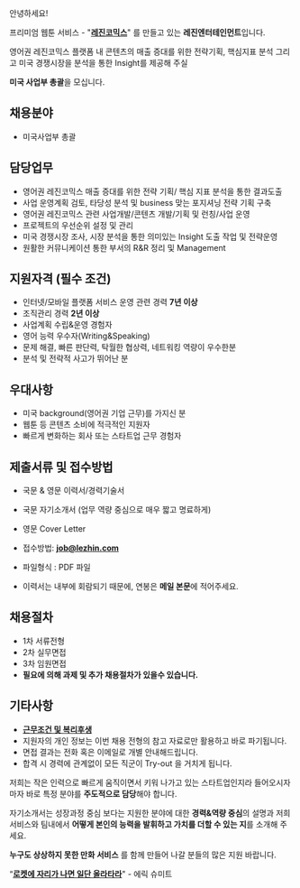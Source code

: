 ﻿안녕하세요!

프리미엄 웹툰 서비스 - "**[레진코믹스](http://www.lezhin.com)**" 를 만들고 있는 **레진엔터테인먼트**입니다.

영어권 레진코믹스 플랫폼 내 콘텐츠의 매출 증대를 위한 전략기획, 핵심지표 분석 그리고 미국 경쟁시장을 분석을 통한 Insight를 제공해 주실 

**미국 사업부 총괄**을 모십니다.
 

## 채용분야 

- 미국사업부 총괄

## 담당업무

- 영어권 레진코믹스 매출 증대를 위한 전략 기획/ 핵심 지표 분석을 통한 결과도출 
- 사업 운영계획 검토, 타당성 분석 및 business 맞는 포지셔닝 전략 기획 구축
- 영어권 레진코믹스 관련 사업개발/콘텐츠 개발/기획 및 런칭/사업 운영 
- 프로젝트의 우선순위 설정 및 관리
- 미국 경쟁시장 조사, 시장 분석을 통한 의미있는 Insight 도출 작업 및 전략운영 
- 원활한 커뮤니케이션 통한 부서의 R&R 정리 및 Management

## 지원자격 (필수 조건)

- 인터넷/모바일 플랫폼 서비스 운영 관련 경력 **7년 이상**
- 조직관리 경력 **2년 이상**
- 사업계획 수립&운영 경험자
- 영어 능력 우수자(Writing&Speaking) 
- 문제 해결, 빠른 판단력, 탁월한 협상력, 네트워킹 역량이 우수한분 
- 분석 및 전략적 사고가 뛰어난 분

## 우대사항

- 미국 background(영어권 기업 근무)를 가지신 분
- 웹툰 등 콘텐츠 소비에 적극적인 지원자
- 빠르게 변화하는 회사 또는 스타트업 근무 경험자


## 제출서류 및 접수방법

- 국문 & 영문 이력서/경력기술서 
- 국문 자기소개서 (업무 역량 중심으로 매우 짧고 명료하게)
- 영문 Cover Letter

- 접수방법: **job@lezhin.com** 
- 파일형식 : PDF 파일  
- 이력서는 내부에 회람되기 때문에, 연봉은 **메일 본문**에 적어주세요.


## 채용절차 

- 1차 서류전형
- 2차 실무면접 
- 3차 임원면접 
- **필요에 의해 과제 및 추가 채용절차가 있을수 있습니다.**

## 기타사항 
- [**근무조건 및 복리후생**](https://github.com/lezhin/apply/blob/master/README.md)
- 지원자의 개인 정보는 이번 채용 전형의 참고 자료로만 활용하고 바로 파기됩니다.
- 면접 결과는 전화 혹은 이메일로 개별 안내해드립니다.
- 합격 시 경력에 관계없이 모든 직군이 Try-out 을 거치게 됩니다. 


저희는 작은 인력으로 빠르게 움직이면서 키워 나가고 있는 스타트업인지라 들어오시자마자 바로 특정 분야를 **주도적으로 담당**해야 합니다. 

자기소개서는 성장과정 중심 보다는 지원한 분야에 대한 **경력&역량 중심**의 설명과 저희 서비스와 팀내에서 **어떻게 본인의 능력을 발휘하고 가치를 더할 수 있는 지**를 소개해 주세요.

**누구도 상상하지 못한 만화 서비스** 를 함께 만들어 나갈 분들의 많은 지원 바랍니다.


“[**로켓에 자리가 나면 일단 올라타라**](http://estima.wordpress.com/2012/05/28/sheryl/)" - 에릭 슈미트